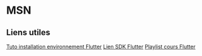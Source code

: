 # MSN
## Liens utiles
[Tuto installation environnement Flutter](https://www.youtube.com/watch?v=2raikIQfmMY&list=PLVaasf-927w4T1f42loBJDEYbQP1wd9VB&index=1&t=0s)
[Lien SDK Flutter](https://storage.googleapis.com/flutter_infra_release/releases/stable/windows/flutter_windows_2.10.5-stable.zip)
[Playlist cours Flutter](https://youtube.com/playlist?list=PLVaasf-927w7Sfe4grbaoIyWBymbV_rz-)
